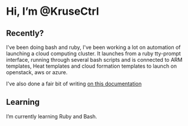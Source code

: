 # Hi, I’m @KruseCtrl

## Recently?

I've been doing bash and ruby, I've been working a lot on automation of launching a cloud computing cluster. It launches from a ruby tty-prompt interface, running through several bash scripts and is connected to ARM templates, Heat templates and cloud formation templates to launch on openstack, aws or azure.

I've also done a fair bit of writing [on this documentation](https://docs.openflighthpc.org/)

## Learning
I’m currently learning Ruby and Bash.






<!---
KruseCtrl/KruseCtrl is a ✨ special ✨ repository because its `README.md` (this file) appears on your GitHub profile.
You can click the Preview link to take a look at your changes.
- 👀 I’m interested in ...
- 💞️ I’m looking to collaborate on ...
- 📫 How to reach me ...
--->
